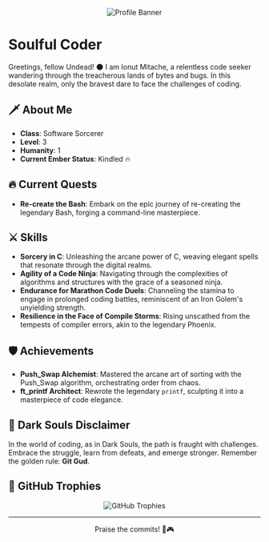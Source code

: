 <p align="center">
  <img src="https://i.ibb.co/Fk1bjZ5/38580b22-aa74-4acf-bc33-af122750396f-1.jpg" alt="Profile Banner">
</p>

# Soulful Coder

Greetings, fellow Undead! 🌑 I am Ionut Mitache, a relentless code seeker wandering through the treacherous lands of bytes and bugs. In this desolate realm, only the bravest dare to face the challenges of coding.

## 🗡️ About Me

- **Class**: Software Sorcerer
- **Level**: 3
- **Humanity**: 1
- **Current Ember Status**: Kindled 🔥

## 🔥 Current Quests

- **Re-create the Bash**: Embark on the epic journey of re-creating the legendary Bash, forging a command-line masterpiece.

## ⚔️ Skills

- **Sorcery in C**: Unleashing the arcane power of C, weaving elegant spells that resonate through the digital realms.
- **Agility of a Code Ninja**: Navigating through the complexities of algorithms and structures with the grace of a seasoned ninja.
- **Endurance for Marathon Code Duels**: Channeling the stamina to engage in prolonged coding battles, reminiscent of an Iron Golem's unyielding strength.
- **Resilience in the Face of Compile Storms**: Rising unscathed from the tempests of compiler errors, akin to the legendary Phoenix.

## 🛡️ Achievements

- **Push_Swap Alchemist**: Mastered the arcane art of sorting with the Push_Swap algorithm, orchestrating order from chaos.
- **ft_printf Architect**: Rewrote the legendary `printf`, sculpting it into a masterpiece of code elegance.

## 🌌 Dark Souls Disclaimer

In the world of coding, as in Dark Souls, the path is fraught with challenges. Embrace the struggle, learn from defeats, and emerge stronger. Remember the golden rule: **Git Gud**.

## 📜 GitHub Trophies

<p align="center">
  <img src="https://github-profile-trophy.vercel.app/?username=your-username&theme=darkhub" alt="GitHub Trophies">
</p>

---

<p align="center">
  Praise the commits! 🖤🎮
</p>

